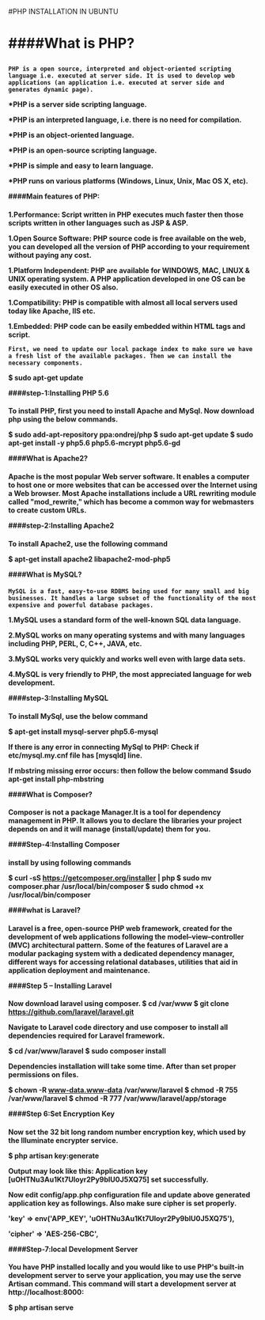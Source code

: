 ﻿#PHP INSTALLATION IN UBUNTU<h1> 

####What is PHP?<h4>

	PHP is a open source, interpreted and object-oriented scripting language i.e. executed at server side. It is used to develop web applications (an application i.e. executed at server side and generates dynamic page).

*PHP is a server side scripting language.

*PHP is an interpreted language, i.e. there is no need for compilation.

*PHP is an object-oriented language.

*PHP is an open-source scripting language.

*PHP is simple and easy to learn language.

*PHP runs on various platforms (Windows, Linux, Unix, Mac OS X, etc).

####Main features of PHP:<h4>


1.Performance: Script written in PHP executes much faster then those scripts written in other languages such as JSP & ASP.

1.Open Source Software: PHP source code is free available on the web, you can developed all the version of PHP according to your requirement without paying any cost.

1.Platform Independent: PHP are available for WINDOWS, MAC, LINUX & UNIX operating system. A PHP application developed in one OS can be easily executed in other OS also.

1.Compatibility: PHP is compatible with almost all local servers used today like Apache, IIS etc.

1.Embedded: PHP code can be easily embedded within HTML tags and script.

	First, we need to update our local package index to make sure we have a fresh list of the available packages. Then we can install the necessary components.

$ sudo apt-get update

####step-1:Installing PHP 5.6<h4>

To install PHP, first you need to install Apache and MySql.
Now download php using the below commands.

$ sudo add-apt-repository ppa:ondrej/php
$ sudo apt-get update
$ sudo apt-get install -y php5.6 php5.6-mcrypt php5.6-gd

####What is Apache2?<h4>
	Apache is the most popular Web server software. It enables a computer to host one or more websites that can be accessed over the Internet using a Web browser. Most Apache installations include a URL rewriting module called "mod_rewrite," which has become a common way for webmasters to create custom URLs.

####step-2:Installing Apache2<h4>

To install Apache2, use the following command

$ apt-get install apache2 libapache2-mod-php5

####What is MySQL?<h4>

	MySQL is a fast, easy-to-use RDBMS being used for many small and big businesses. It handles a large subset of the functionality of the most expensive and powerful database packages.

1.MySQL uses a standard form of the well-known SQL data language.

2.MySQL works on many operating systems and with many languages including PHP, PERL, C, C++, JAVA, etc.

3.MySQL works very quickly and works well even with large data sets.

4.MySQL is very friendly to PHP, the most appreciated language for web development.

####step-3:Installing MySQL<h4>

To install MySql, use the below command

$ apt-get install mysql-server php5.6-mysql

If there is any error in connecting MySql to PHP:
 Check if etc/mysql.my.cnf file has [mysqld] line.

If mbstring missing error occurs:
 then follow the below command
 $sudo apt-get install php-mbstring
 
####What is Composer?<h4>
	Composer is not a package Manager.It is a tool for dependency management in PHP. It allows you to declare the libraries your project depends on and it will manage (install/update) them for you.

####Step-4:Installing Composer<h4>
install by using following commands

$ curl -sS https://getcomposer.org/installer | php
$ sudo mv composer.phar /usr/local/bin/composer
$ sudo chmod +x /usr/local/bin/composer

####what is Laravel?<h4>
	Laravel is a free, open-source PHP web framework, created for the development of web applications following the model–view–controller (MVC) architectural pattern. Some of the features of Laravel are a modular packaging system with a dedicated dependency manager, different ways for accessing relational databases, utilities that aid in application deployment and maintenance.

####Step 5 – Installing Laravel<h4>

Now download laravel using composer.
$ cd /var/www
$ git clone https://github.com/laravel/laravel.git

Navigate to Laravel code directory and use composer to install all dependencies required for Laravel framework.

$ cd /var/www/laravel
$ sudo composer install

Dependencies installation will take some time. After than set proper permissions on files.

$ chown -R www-data.www-data /var/www/laravel
$ chmod -R 755 /var/www/laravel
$ chmod -R 777 /var/www/laravel/app/storage

####Step 6:Set Encryption Key<h4>

Now set the 32 bit long random number encryption key, which used by the Illuminate encrypter service.

$ php artisan key:generate

Output may look like this: Application key [uOHTNu3Au1Kt7Uloyr2Py9blU0J5XQ75] set successfully.

Now edit config/app.php configuration file and update above generated application key as followings. Also make sure cipher is set properly.

'key' => env('APP_KEY', 'uOHTNu3Au1Kt7Uloyr2Py9blU0J5XQ75'),

'cipher' => 'AES-256-CBC',

####Step-7:local Development Server<h4>

 You have PHP installed locally and you would like to use PHP's built-in development server to serve your application, you may use the serve Artisan command. This command will start a development server at http://localhost:8000:

$ php artisan serve

